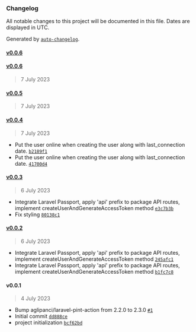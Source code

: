 ### Changelog

All notable changes to this project will be documented in this file. Dates are displayed in UTC.

Generated by [`auto-changelog`](https://github.com/CookPete/auto-changelog).

#### [v0.0.6](https://github.com/mgcodeur/laravel-auth-master/compare/v0.0.6...v0.0.6)

#### [v0.0.6](https://github.com/mgcodeur/laravel-auth-master/compare/v0.0.5...v0.0.6)

> 7 July 2023

#### [v0.0.5](https://github.com/mgcodeur/laravel-auth-master/compare/v0.0.4...v0.0.5)

> 7 July 2023

#### [v0.0.4](https://github.com/mgcodeur/laravel-auth-master/compare/v0.0.3...v0.0.4)

> 7 July 2023

- Put the user online when creating the user along with last_connection date. [`b2189f1`](https://github.com/mgcodeur/laravel-auth-master/commit/b2189f18d2d7c248cd282a1495514c521508f693)
- Put the user online when creating the user along with last_connection date. [`41700d4`](https://github.com/mgcodeur/laravel-auth-master/commit/41700d4a0961dea598950b0270e6b2d89c509bba)

#### [v0.0.3](https://github.com/mgcodeur/laravel-auth-master/compare/v0.0.2...v0.0.3)

> 6 July 2023

- Integrate Laravel Passport, apply 'api' prefix to package API routes, implement createUserAndGenerateAccessToken method [`e3c7b3b`](https://github.com/mgcodeur/laravel-auth-master/commit/e3c7b3bbfc6a28bfe14746ba24ac131a7cd1c457)
- Fix styling [`80138c1`](https://github.com/mgcodeur/laravel-auth-master/commit/80138c17753265e62cdb66d66725f8379f76aac6)

#### [v0.0.2](https://github.com/mgcodeur/laravel-auth-master/compare/v0.0.1...v0.0.2)

> 6 July 2023

- Integrate Laravel Passport, apply 'api' prefix to package API routes, implement createUserAndGenerateAccessToken method [`245afc1`](https://github.com/mgcodeur/laravel-auth-master/commit/245afc1e5e723acabc59c3f9c24942ca3313411b)
- Integrate Laravel Passport, apply 'api' prefix to package API routes, implement createUserAndGenerateAccessToken method [`b1fc7c8`](https://github.com/mgcodeur/laravel-auth-master/commit/b1fc7c81564daae95097f2805732345e2031cdf8)

#### v0.0.1

> 4 July 2023

- Bump aglipanci/laravel-pint-action from 2.2.0 to 2.3.0 [`#1`](https://github.com/mgcodeur/laravel-auth-master/pull/1)
- Initial commit [`dd888ce`](https://github.com/mgcodeur/laravel-auth-master/commit/dd888ce4930e5723a958c22ba994266f32431db2)
- project initialization [`bcf62bd`](https://github.com/mgcodeur/laravel-auth-master/commit/bcf62bd9e424247bbb5b46df86d404302ebf1ead)
